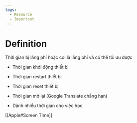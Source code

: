 ```yaml
---
tags:
  - Resource
  - Important
---
```

# Definition



Thời gian bị lãng phí hoặc coi là lãng phí và có thể tối ưu được

- Thời gian khởi động thiết bị
- Thời gian restart thiết bị
- Thời gian reset thiết bị
- Thời gian mở lại (Google Translate chẳng hạn)

- Dành nhiều thời gian cho việc học

[[Apple#Screen Time]]